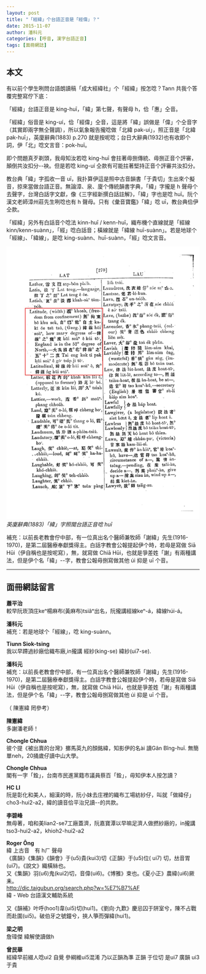 ```yaml
---
layout: post
title: "「經緯」个台語正音是「經偉」？"
date: 2015-11-07
author: 潘科元
categories: [呼音, 漢字台語正音]
tags: [面冊網誌]
---
```

## 本文

有以前个學生咧問台語朗讀稿「成大經緯社」个「經緯」按怎唸？Tann 共我个答覆完整寫佇下底：

「經緯」台語正音是 king-huī，「緯」第七聲，有聲母 h，佮「惠」仝音。

「經緯」俗音是 king-uí，佮「經偉」仝音，這是將「緯」誤做是「偉」个仝音字（其實即兩字無仝聲調），所以氣象報告攏唸做「北緯 pak-uí」，照正音是「北緯 pak-huī」，英廈辭典(1883) p.270 就是按呢唸；台日大辭典(1932)也有收即个詞，伊「北」唸文言音：pok-huī。

即个問題真歹剃頭，我毋知汝若唸 king-huī 會拄著毋捌傳統、毋捌正音个評審，顛倒共汝扣分\--袂。但是若唸 king-uí 仝款有可能拄著堅持正音个評審共汝扣分。

教台典「緯」字孤收一音 uī，我扑算伊這是照中古音韻書「于貴切」生出來个擬音，掠來當做台語正音。無論漳、泉、廈个傳統韻書字典，「緯」字攏是 h 聲母个去聲字，台灣白話字文獻，像《三字經新撰白話註解》，「緯」字也是唸 huī。阮个漢文老師漳州莊先生咧唸也有 h 聲母。只有《彙音寶鑑》「緯」唸 uī，教台典佮伊仝款。

「經緯」另外有白話音个唸法 kinn-huī / kenn-huī，織布機个直線就是「經線 kinn/kenn-suànn」，「經」唸白話音；橫線就是「緯線 huī-suànn」。若是地球个「經線」、「緯線」，是唸 king-suànn、huī-suànn，「經」唸文言音。

![英廈辭典「緯」](/assets/too/2015/1107/hui7-suann3.jpg)
_英廈辭典(1883)「緯」字照閩台語正音唸 huī_

補充：以前長老教會佇中部，有一位真出名个醫師兼牧師「謝緯」先生(1916-1970)，是第二屆醫療奉獻獎得主。白話字教會公報提起伊个時，若毋是寫做 Siā Hūi（伊自稱也是按呢寫），無，就寫做 Chiā Hūi，也就是爭差姓「謝」有兩種講法，但是伊个名「緯」\--字，教會公報毋捌寫做其他 úi 抑是 uī 个音。

---

## 面冊網誌留言

**蕭平治**  
較早阮崁頂庄keⁿ楊麻布(黃麻布)tsiâⁿ出名，阮攏講經線keⁿ-á，緯線húi-á。

**潘科元**  
補充：若是地球个「經線」，唸 king-suànn。

**Tiunn Siok-tsing**  
我以早蹛過紗廠佮織布廠,in攏講 經紗(king-se) 緯紗(ui7-se).

**潘科元**  
補充：以前長老教會佇中部，有一位真出名个醫師兼牧師「謝緯」先生(1916-1970)，是第二屆醫療奉獻獎得主。白話字教會公報提起伊个時，若毋是寫做 Siā Hūi（伊自稱也是按呢寫），無，就寫做 Chiā Hūi，也就是爭差姓「謝」有兩種講法，但是伊个名「緯」\--字，教會公報毋捌寫做其他 úi 抑是 uī 个音。

（ 陳憲緯 罔參考）

**陳憲緯**  
多謝潘老師！

**Chongle Chhua**  
彼个提《被出賣的台灣》擲馬英九的顏銘緯，知影伊的名ài 讀Gân Bîng-huī. 無簡單neh，20捅歲仔讀中山大學。

**Chongle Chhua**  
閣有一字「銓」，台南市民進黨籍市議員蔡百「銓」，毋知伊本人按怎讀？

**HC LI**  
阮是彰化和美人，細漢的時，阮小妹去庄裡的織布工場紡紗仔，叫就「做緯仔」cho3-hui2-a2，緯的讀音佮平治兄讀\--的共款。

**李碧峰**  
無毋著，咱和美lian2-se7工廠蓋濟，阮嘉寶潭以早嘛足濟人做撚紗廠的，in攏講tso3-hui2-a2，khioh2-hui2-a2

**Roger Ông**  
緯 上古音　有 hㄏ 聲母  
《廣韻》《集韻》《韻會》于(u5)貴(kui3)切《正韻》于(u5)位( ui7) 切，𠀤音胃(ui7)。《說文》織橫絲也。  
又《集韻》羽(u6)鬼(kui2)切，音偉(ui6)。《博雅》束也。《夏小正》農緯(ui6)厥耒。  
http://dic.taigubun.org/search.php?w=%E7%B7%AF  
緯 - Web 台語漢文輔助系統

又《韻補》叶呼(hoo1)韋(ui5)切(hui1)。《劉向·九歎》慶忌囚于阱室兮，陳不占戰而赴圍(ui5)。破伯牙之號鐘兮，挾人箏而彈緯(hui1)。

**梁之明**  
詹瑋傑 緯解使讀做h

**曾民華**  
經緯早前綴人唸ui2 自覺 參綱維ui5混淆 乃以正韻為準 正韻 于位切 是ui7 廣韻 ui3于貴
